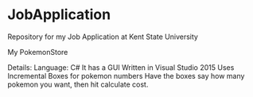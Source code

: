 # JobApplication
Repository for my Job Application at Kent State University

My PokemonStore

Details:
Language: C#
It has a GUI
Written in Visual Studio 2015
Uses Incremental Boxes for pokemon numbers
  Have the boxes say how many pokemon you want, then hit calculate cost.
